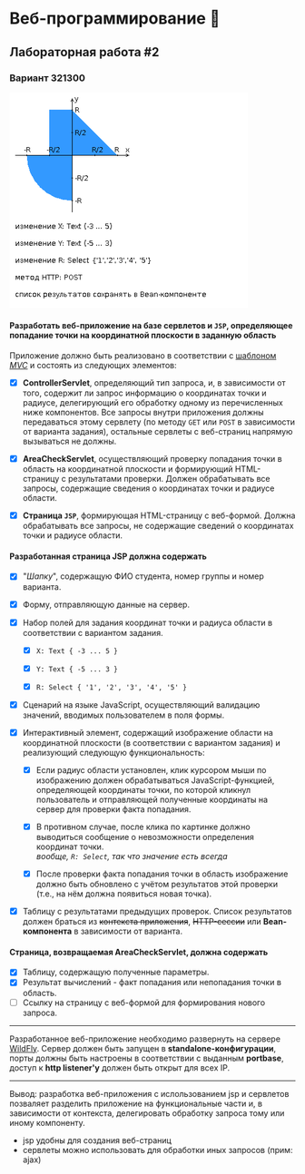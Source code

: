 # Веб-программирование 🍻

## Лабораторная работа #2

### Вариант 321300

![area](img/areas.png)

#### Разработать веб-приложение на базе сервлетов и `JSP`, определяющее попадание точки на координатной плоскости в заданную область

Приложение должно быть реализовано в соответствии с [шаблоном *MVC*](https://en.wikipedia.org/wiki/Model%E2%80%93view%E2%80%93controller) и состоять из следующих элементов:

- [x] **ControllerServlet**, определяющий тип запроса, и, в зависимости от того, содержит ли запрос информацию о координатах точки и радиусе, делегирующий его обработку одному из перечисленных ниже компонентов. Все запросы внутри приложения должны передаваться этому сервлету (по методу `GET` или `POST` в зависимости от варианта задания), остальные сервлеты с веб-страниц напрямую вызываться не должны.

- [x] **AreaCheckServlet**, осуществляющий проверку попадания точки в область на координатной плоскости и формирующий HTML-страницу с результатами проверки. Должен обрабатывать все запросы, содержащие сведения о координатах точки и радиусе области.

- [x] **Страница `JSP`**, формирующая HTML-страницу с веб-формой. Должна обрабатывать все запросы, не содержащие сведений о координатах точки и радиусе области.

#### Разработанная страница JSP должна содержать

- [x] "*Шапку*", содержащую ФИО студента, номер группы и номер варианта.

- [x] Форму, отправляющую данные на сервер.

- [x] Набор полей для задания координат точки и радиуса области в соответствии с вариантом задания.

  - [x] `X: Text { -3 ... 5 }`

  - [x] `Y: Text { -5 ... 3 }`

  - [x] `R: Select { '1', '2', '3', '4', '5' }`

- [x] Сценарий на языке JavaScript, осуществляющий валидацию значений, вводимых пользователем в поля формы.

- [x] Интерактивный элемент, содержащий изображение области на координатной плоскости (в соответствии с вариантом задания) и реализующий следующую функциональность:

  - [x] Если радиус области установлен, клик курсором мыши по изображению должен обрабатываться JavaScript-функцией, определяющей координаты точки, по которой кликнул пользователь и отправляющей полученные координаты на сервер для проверки факта попадания.

  - [x] В противном случае, после клика по картинке должно выводиться сообщение о невозможности определения координат точки. \
  *вообще, `R: Select`, так что значение есть всегда*

  - [x] После проверки факта попадания точки в область изображение должно быть обновлено с учётом результатов этой проверки (т.е., на нём должна появиться новая точка).

- [x] Таблицу с результатами предыдущих проверок. Список результатов должен браться из ~~контекста приложения~~, ~~HTTP-сессии~~ или **Bean-компонента** в зависимости от варианта.

#### Страница, возвращаемая AreaCheckServlet, должна содержать

- [x] Таблицу, содержащую полученные параметры.
- [x] Результат вычислений - факт попадания или непопадания точки в область.
- [ ] Ссылку на страницу с веб-формой для формирования нового запроса.

---

Разработанное веб-приложение необходимо развернуть на сервере [WildFly](https://wildfly.org/). Сервер должен быть запущен в **standalone-конфигурации**, порты должны быть настроены в соответствии с выданным **portbase**, доступ к **http listener'у** должен быть открыт для всех IP.

---

Вывод: разработка веб-приложения с ислользованием jsp и сервлетов позваляет разделить приложение на функциональные части и, в зависимости от контекста, делегировать обработку запроса тому или иному компоненту.

- jsp удобны для создания веб-страниц
- сервлеты можно использовать для обработки иных запросов (прим: ajax)
